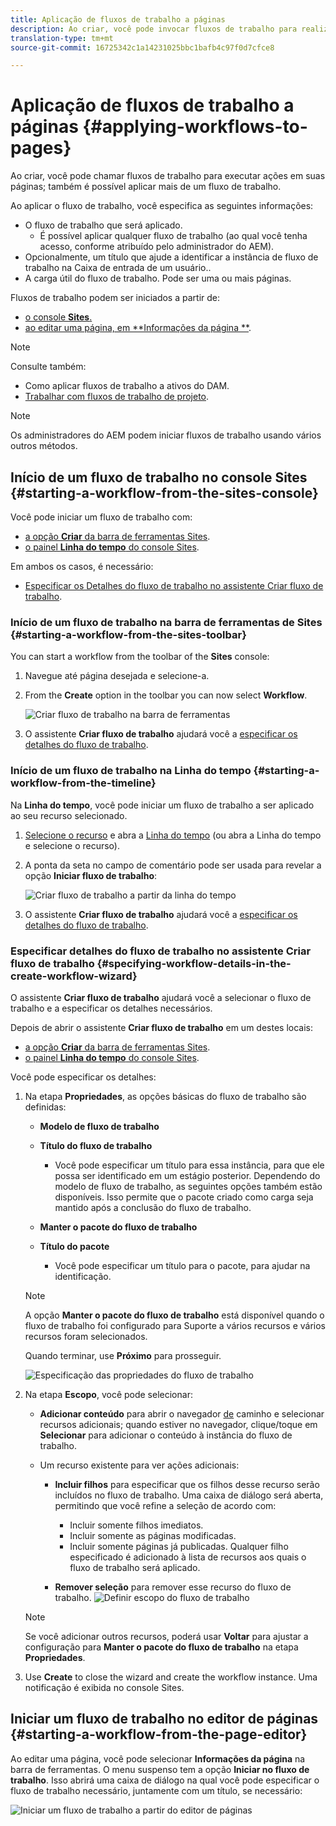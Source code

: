 ```yaml
---
title: Aplicação de fluxos de trabalho a páginas
description: Ao criar, você pode invocar fluxos de trabalho para realizar ações em suas páginas. Também é possível aplicar mais de um fluxo de trabalho.
translation-type: tm+mt
source-git-commit: 16725342c1a14231025bbc1bafb4c97f0d7cfce8

---
```



# Aplicação de fluxos de trabalho a páginas {#applying-workflows-to-pages}

Ao criar, você pode chamar fluxos de trabalho para executar ações em suas páginas; também é possível aplicar mais de um fluxo de trabalho.

Ao aplicar o fluxo de trabalho, você especifica as seguintes informações:

* O fluxo de trabalho que será aplicado.
   * É possível aplicar qualquer fluxo de trabalho (ao qual você tenha acesso, conforme atribuído pelo administrador do AEM).
* Opcionalmente, um título que ajude a identificar a instância de fluxo de trabalho na Caixa de entrada de um usuário..
* A carga útil do fluxo de trabalho. Pode ser uma ou mais páginas.

Fluxos de trabalho podem ser iniciados a partir de:

* [o console **Sites**.](#starting-a-workflow-from-the-sites-console)
* [ao editar uma página, em **Informações da página **](#starting-a-workflow-from-the-page-editor).

>[!NOTE]
>
>Consulte também:
>
>* Como aplicar fluxos de trabalho a ativos do DAM.
>* [Trabalhar com fluxos de trabalho de projeto](/help/sites-cloud/authoring/projects/workflows.md).

<!--
>* [How to apply workflows to DAM assets](/help/assets/assets-workflow.md).
>* [Working with Project Workflows](/help/sites-cloud/authoring/projects/workflows.md).
-->

>[!NOTE]
>
>Os administradores do AEM podem iniciar fluxos de trabalho usando vários outros métodos.
<!--
>AEM administrators can [start workflows using several other methods](/help/sites-administering/workflows-starting.md).
-->

## Início de um fluxo de trabalho no console Sites {#starting-a-workflow-from-the-sites-console}

Você pode iniciar um fluxo de trabalho com:

* [a opção **Criar** da barra de ferramentas Sites](#starting-a-workflow-from-the-sites-toolbar).
* [o painel **Linha do tempo** do console Sites](#starting-a-workflow-from-the-timeline).

Em ambos os casos, é necessário:

* [Especificar os Detalhes do fluxo de trabalho no assistente Criar fluxo de trabalho](#specifying-workflow-details-in-the-create-workflow-wizard).

### Início de um fluxo de trabalho na barra de ferramentas de Sites {#starting-a-workflow-from-the-sites-toolbar}

You can start a workflow from the toolbar of the **Sites** console:

1. Navegue até página desejada e selecione-a.

1. From the **Create** option in the toolbar you can now select **Workflow**.

   ![Criar fluxo de trabalho na barra de ferramentas](/help/sites-cloud/authoring/assets/workflows-create-from-toolbar.png)

1. O assistente **Criar fluxo de trabalho** ajudará você a [especificar os detalhes do fluxo de trabalho](#specifying-workflow-details-in-the-create-workflow-wizard).

### Início de um fluxo de trabalho na Linha do tempo {#starting-a-workflow-from-the-timeline}

Na **Linha do tempo**, você pode iniciar um fluxo de trabalho a ser aplicado ao seu recurso selecionado.

1. [Selecione o recurso](/help/sites-cloud/authoring/getting-started/basic-handling.md#viewing-and-selecting-resources) e abra a [Linha do tempo](/help/sites-cloud/authoring/getting-started/basic-handling.md#timeline) (ou abra a Linha do tempo e selecione o recurso).
1. A ponta da seta no campo de comentário pode ser usada para revelar a opção **Iniciar fluxo de trabalho**:

   ![Criar fluxo de trabalho a partir da linha do tempo](/help/sites-cloud/authoring/assets/workflows-create-from-timeline.png)

1. O assistente **Criar fluxo de trabalho** ajudará você a [especificar os detalhes do fluxo de trabalho](#specifying-workflow-details-in-the-create-workflow-wizard).

### Especificar detalhes do fluxo de trabalho no assistente Criar fluxo de trabalho {#specifying-workflow-details-in-the-create-workflow-wizard}

O assistente **Criar fluxo de trabalho** ajudará você a selecionar o fluxo de trabalho e a especificar os detalhes necessários.

Depois de abrir o assistente **Criar fluxo de trabalho** em um destes locais:

* [a opção **Criar** da barra de ferramentas Sites](#starting-a-workflow-from-the-sites-toolbar).
* [o painel **Linha do tempo** do console Sites](#starting-a-workflow-from-the-timeline).

Você pode especificar os detalhes:

1. Na etapa **Propriedades**, as opções básicas do fluxo de trabalho são definidas:

   * **Modelo de fluxo de trabalho**
   * **Título do fluxo de trabalho**

      * Você pode especificar um título para essa instância, para que ele possa ser identificado em um estágio posterior.
   Dependendo do modelo de fluxo de trabalho, as seguintes opções também estão disponíveis. Isso permite que o pacote criado como carga seja mantido após a conclusão do fluxo de trabalho.

   * **Manter o pacote do fluxo de trabalho**
   * **Título do pacote**

      * Você pode especificar um título para o pacote, para ajudar na identificação.
   >[!NOTE]
   >
   >A opção **Manter o pacote do fluxo de trabalho** está disponível quando o fluxo de trabalho foi configurado para Suporte a vários recursos e vários recursos foram selecionados.
   <!--
   >The **Keep workflow package** option is available when the workflow has been configured for [Multi Resource Support](/help/sites-developing/workflows-models.md#configuring-a-workflow-for-multi-resource-support) and multiple resources have been selected.
   -->

   Quando terminar, use **Próximo** para prosseguir.

   ![Especificação das propriedades do fluxo de trabalho](/help/sites-cloud/authoring/assets/workflows-properties.png)

1. Na etapa **Escopo**, você pode selecionar:

   * **Adicionar conteúdo** para abrir o navegador [de](/help/sites-cloud/authoring/fundamentals/environment-tools.md#path-browser) caminho e selecionar recursos adicionais; quando estiver no navegador, clique/toque em **Selecionar** para adicionar o conteúdo à instância do fluxo de trabalho.

   * Um recurso existente para ver ações adicionais:

      * **Incluir filhos** para especificar que os filhos desse recurso serão incluídos no fluxo de trabalho.
Uma caixa de diálogo será aberta, permitindo que você refine a seleção de acordo com:

         * Incluir somente filhos imediatos.
         * Incluir somente as páginas modificadas.
         * Incluir somente páginas já publicadas.
         Qualquer filho especificado é adicionado à lista de recursos aos quais o fluxo de trabalho será aplicado.

      * **Remover seleção** para remover esse recurso do fluxo de trabalho.
   ![Definir escopo do fluxo de trabalho](/help/sites-cloud/authoring/assets/workflows-scope.png)

   >[!NOTE]
   >
   >Se você adicionar outros recursos, poderá usar **Voltar** para ajustar a configuração para **Manter o pacote do fluxo de trabalho** na etapa **Propriedades**.

1. Use **Create** to close the wizard and create the workflow instance. Uma notificação é exibida no console Sites.

## Iniciar um fluxo de trabalho no editor de páginas {#starting-a-workflow-from-the-page-editor}

Ao editar uma página, você pode selecionar **Informações da página** na barra de ferramentas. O menu suspenso tem a opção **Iniciar no fluxo de trabalho**. Isso abrirá uma caixa de diálogo na qual você pode especificar o fluxo de trabalho necessário, juntamente com um título, se necessário:

![Iniciar um fluxo de trabalho a partir do editor de páginas](/help/sites-cloud/authoring/assets/workflows-create-page-editor.png)
